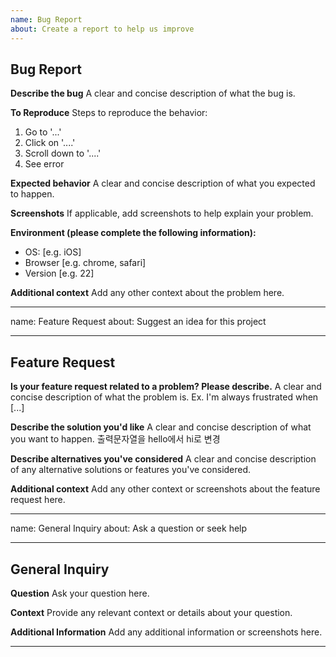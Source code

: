 ```yaml
---
name: Bug Report
about: Create a report to help us improve
---
```


## Bug Report

**Describe the bug**
A clear and concise description of what the bug is.

**To Reproduce**
Steps to reproduce the behavior:

1. Go to '...'
2. Click on '....'
3. Scroll down to '....'
4. See error

**Expected behavior**
A clear and concise description of what you expected to happen.

**Screenshots**
If applicable, add screenshots to help explain your problem.

**Environment (please complete the following information):**

- OS: [e.g. iOS]
- Browser [e.g. chrome, safari]
- Version [e.g. 22]

**Additional context**
Add any other context about the problem here.

---

name: Feature Request
about: Suggest an idea for this project

---

## Feature Request

**Is your feature request related to a problem? Please describe.**
A clear and concise description of what the problem is. Ex. I'm always frustrated when [...]

**Describe the solution you'd like**
A clear and concise description of what you want to happen.
출력문자열을 hello에서 hi로 변경

**Describe alternatives you've considered**
A clear and concise description of any alternative solutions or features you've considered.

**Additional context**
Add any other context or screenshots about the feature request here.

---

name: General Inquiry
about: Ask a question or seek help

---

## General Inquiry

**Question**
Ask your question here.

**Context**
Provide any relevant context or details about your question.

**Additional Information**
Add any additional information or screenshots here.

---
